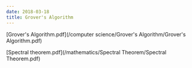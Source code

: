 ```yaml
---
date: 2018-03-18
title: Grover's Algorithm
---
```


[Grover's Algorithm.pdf](/computer science/Grover's Algorithm/Grover's Algorithm.pdf)

[Spectral theorem.pdf](/mathematics/Spectral Theorem/Spectral Theorem.pdf)